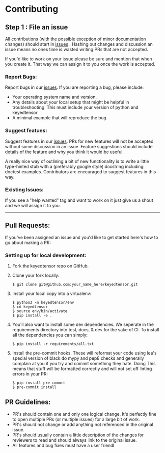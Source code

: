 # Contributing

## Step 1 : File an issue

All contributions (with the possible exception of minor documentation
changes) should start in [issues][] . Hashing out changes and discussion
an issue means no ones time is wasted writing PRs that are not accepted.

If you'd like to work on your issue please be sure and mention that when
you create it. That way we can assign it to you once the work is
accepted.

### Report Bugs:

Report bugs in our [issues][]. If you are reporting a bug, please
include:

-   Your operating system name and version.
-   Any details about your local setup that might be helpful in
    troubleshooting. This must include your version of python and
    keyedtensor
-   A minimal example that will reproduce the bug.

### Suggest featues:

Suggest features in our [issues][]. PRs for new features will not be
accepted without some discussion in an issue. Feature suggestions should
include details of the feature and why you think it would be useful.

A really nice way of outlining a bit of new functionality is to write a
little type-hinted stub with a (preferably google style) docstring
including doctest examples. Contributors are encouraged to suggest
features in this way.

### Existing Issues:


If you see a "help wanted" tag and want to work on it just give us a
shout and we will assign it to you.

---

## Pull Requests:

If you've been assigned an issue and you'd like to get started here's
how to go about making a PR:

### Setting up for local development:

1.  Fork the keyedtensor repo on GitHub.

2.  Clone your fork locally:

        $ git clone git@github.com:your_name_here/keyedtensor.git

3.  Install your local copy into a virtualenv:

        $ python3 -m keyedtensor/env
        $ cd keyedtensor
        $ source env/bin/activate
        $ pip install -e .

4.  You'll also want to install some dev dependencies. We seperate in
    the requirements directory into test, docs, & dev for the sake of
    CI. To install all the dependencies you can simply:

        $ pip install -r requirements/all.txt

5.  Install the pre-commit hooks. These will reformat your code using
    lea's special version of black do mypy and pep8 checks and generally
    complain at you if you try and commit something they hate. Doing
    This means that stuff will be formatted correctly and will not set
    off linting errors in your PR:

        $ pip install pre-commit
        $ pre-commit install

## PR Guidelines:


-   PR's should contain one and only one logical change. It's perfectly
    fine to open multiple PRs (or multiple issues) for a large bit of
    work.
-   PR's should not change or add anything not referenced in the
    original issue.
-   PR's should usually contain a little description of the changes for
    reviewers to read and should always link to the original issue.
-   All features and bug fixes must have a user friendl

  [issues]: https://github.com/leaprovenzano/keyedtensor/issues

